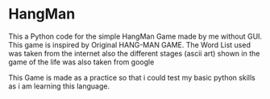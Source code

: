 # HangMan
This a Python code for the simple HangMan Game made by me without GUI. This game is inspired by Original HANG-MAN GAME. The Word List used was taken from the internet also the different stages (ascii art) shown in the game of the life was also taken from google

This Game is made as a practice so that i could test my basic python skills as i am learning this language.
